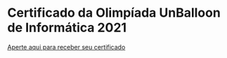 # Certificado da Olimpíada UnBalloon de Informática 2021

[Aperte aqui para receber seu certificado](https://leoriether.github.io/certificado-unballoon/)
